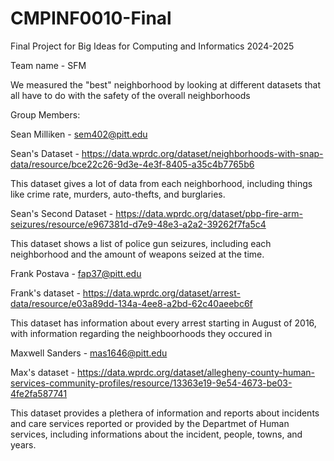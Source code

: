 # CMPINF0010-Final
Final Project for Big Ideas for Computing and Informatics 2024-2025

Team name - SFM

We measured the "best" neighborhood by looking at different datasets that all have to do with the safety of the overall neighborhoods

Group Members:

Sean Milliken - sem402@pitt.edu

Sean's Dataset - https://data.wprdc.org/dataset/neighborhoods-with-snap-data/resource/bce22c26-9d3e-4e3f-8405-a35c4b7765b6

This dataset gives a lot of data from each neighborhood, including things like crime rate, murders, auto-thefts, and burglaries.

Sean's Second Dataset - https://data.wprdc.org/dataset/pbp-fire-arm-seizures/resource/e967381d-d7e9-48e3-a2a2-39262f7fa5c4

This dataset shows a list of police gun seizures, including each neighborhood and the amount of weapons seized at the time.

Frank Postava - fap37@pitt.edu

Frank's dataset - https://data.wprdc.org/dataset/arrest-data/resource/e03a89dd-134a-4ee8-a2bd-62c40aeebc6f 

This dataset has information about every arrest starting in August of 2016, with information regarding the neighboorhoods they occured in

Maxwell Sanders - mas1646@pitt.edu

Max's dataset - https://data.wprdc.org/dataset/allegheny-county-human-services-community-profiles/resource/13363e19-9e54-4673-be03-4fe2fa587741

This dataset provides a plethera of information and reports about incidents and care services reported or provided by the Departmet of Human services, including informations about the incident, people, towns, and years.


